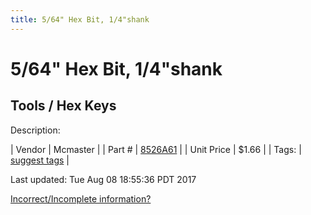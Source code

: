 ```yaml
---
title: 5/64" Hex Bit, 1/4"shank
---
```


# 5/64" Hex Bit, 1/4"shank
## Tools / Hex Keys
Description: 	 

| Vendor | Mcmaster | 
| Part # | [8526A61](https://www.mcmaster.com/#8526A61) | 
| Unit Price | $1.66 | 
| Tags: | [suggest tags](https://docs.google.com/forms/d/e/1FAIpQLSeWyY8v3RgOty-MyWmh9U0iivNYN_molChYyS-0U-o-kOAv_g/viewform) | 

Last updated: Tue Aug 08 18:55:36 PDT 2017

 [Incorrect/Incomplete information?](https://docs.google.com/forms/d/e/1FAIpQLSeWyY8v3RgOty-MyWmh9U0iivNYN_molChYyS-0U-o-kOAv_g/viewform)